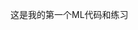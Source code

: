 <!--
 * @Descripttion: 
 * @version: 
 * @Author: 王远昭
 * @Date: 2022-09-08 14:50:50
 * @LastEditors: 王远昭
 * @LastEditTime: 2022-09-08 14:51:04
-->
这是我的第一个ML代码和练习